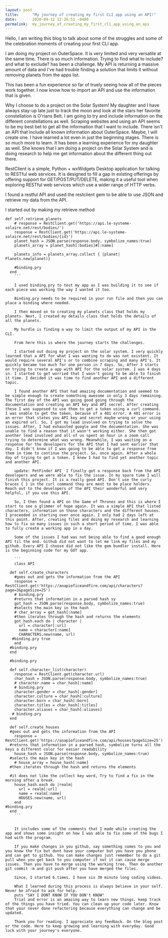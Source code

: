 ```yaml
---
layout: post
title:      "My journey of creating my first CLI app using an API!"
date:       2020-09-12 22:26:51 -0400
permalink:  my_journey_of_creating_my_first_cli_app_using_an_api
---
```



Hello, I am writing this blog to talk about some of the struggles and some of the celebration moments of creating your first CLI app. 

I am doing my project on OuterSpace. It is very limited and very versatile at the same time. There is so much information. Trying to find what to include? and what to exclude? has been a challenge. My API is returning a massive amount of data and I've had trouble finding a solution that limits it without removing planets from the apps list.

This has been a fun experience so far of truely seeing how all of the pieces work together. I now know how to import an API and use the information that is given. 

Why I choose to do a project on the Solar System! My daughter and I have always stay-up late just to track the moon and look at the stars her favorite constellation is O'rians Belt. I am going to try and include information on the different constellations as well. Scraping websites and using an API seems to be my best bet to get all the information that I want to include. There isn't an API that include all known information about OuterSpace. Maybe, I will create one. I have learned a lot even in just the beginning stages. There is so much more to learn. It has been a learning experience for my daughter as well. She knows that I am doing a project on the Solar System and is doing research to help me get information about the different thing out there.

RestClient is a simple, Python + wxWidgets Desktop application for talking to RESTful web services. It is designed to fill a gap in existing offerings by offering support for GET/POST/PUT/DELETE, making it a useful tool when exploring RESTful web services which use a wider range of HTTP verbs.

I found a restful API and used the restclient gem to be able to use JSON and retrieve my data from the API.

I started out by making my retrieve method 

```
def self.retrieve_planets
    # response = RestClient.get('https://api.le-systeme-solaire.net/rest/bodies/')
    response = RestClient.get('https://api.le-systeme-solaire.net/rest/bodies/{id}')
    planet_hash = JSON.parse(response.body, symbolize_names:true)
    planets_array = planet_hash[:bodies]#[:name]

    planets_info = planets_array.collect { |planet| Planets.new(planet)}
    
    #binding.pry
  end
	```
	
	I used binding.pry to test my app as I was building it to see if each piece was working the way I wanted it too.
	
	Binding.pry needs to be required in your run file and then you can place a binding where needed.
	
	I then moved on to creating my planets class that holds my planets. Next, I created my details class that holds the details of all the planets. 
	
	My hurdle is finding a way to limit the output of my API in the CLI.
	
	From here this is where the journey starts the challenges.
	
	I started out doing my project on the solar system. I very quickly learned that a API for what I was wanting to do was not existent. It would require several API's or to combine scraping and many API's. It quickly became too much for one person in 7 days. So, After 3 starts on trying to create a app with API for the solar system. I was 4 days in. I started to get worried that I wasn't going to be able to finish it time. I decided it was time to find another API and a different topic.
	
	I found another API that had amazing documentation and seemed to be simple enough to create something awesome in only 3 days remaining. The first day of the API was going good going through the documentation and creating an API key and API secret. After creating these I was supposed to use them to get a token using a curl command. I was unable to get the token, because of a 401 error. A 401 error is an error that states you API key and secret maybe wrong or your using an expired url. So, I got my lead involved on trying to solve the issues. After, I had exhausted google and the documentation. She was unable to find a reason that it wasn't working either. She then got another lead involved and all of us spent an hour in a zoom call trying to determine what was wrong. Meanwhile, I was waiting on a response for the developers for the API that I had sent earlier that day. I didn't know if I was going to be able to get a response from them in time to continue the project. So, once again. After a whole day of trying to get a token. I knew I had to find yet another topic and another API. 
	
	update: PetFinder API  I finally got a response back from the API developers and we were able to fix the issue. In my spare time I will finish this project. It is a really good API. Don't use the curly braces { } in the curl command they are ment to be place holders. Reach out to the developers of the API their wonderful and very helpful, if you use this API.
	
	So, I then found a API on the Game of Thrones and this is where I start to see a glimmer of hope again. It was a simple API that listed characters, information on those characters and the different houses. I proceeded in starting over once again. I only had 2 days left at this point. After, creating files and doing my research and learning how to fix so many issues in such a short period of time. I was able to fully create a working app in a day. 
	
	Some of the issues I had was not being able to find a good enough API til the end. Github did not want to let me link my files and my github. Every API I choose did not like the gem bundler install. Here is the beginning code for my GOT app.
	
	```
	class API

  def self.create_characters
    #goes out and gets the information from the API
    response = RestClient.get('https://anapioficeandfire.com/api/characters?page=3&pageSize=25')
    # binding.pry
    #returns that information in a parsed hash sy
    got_hash = JSON.parse(response.body, symbolize_names:true)
    #selects the main key in the hash
    # char_array = got_hash[:name]
    #then iterates through the hash and returns the elements
    got_hash.each do | character |
      url = character[:url]
      name = character[:name]
      CHARACTERS.new(name, url)
   #binding.pry true
    end
  #binding.pry
  end

  #binding.pry

  def self.character_list(character)
    response = RestClient.get(character.url)
    char_hash = JSON.parse(response.body, symbolize_names:true)
    # character.name = char_hash[:name]
    # binding.pry
    character.gender = char_hash[:gender]
    character.culture = char_hash[:culture]
    character.born = char_hash[:born]
    character.titles = char_hash[:titles]
    character.aliases = char_hash[:aliases]
   # binding.pry
  end
 
  def self.create_houses
  #goes out and gets the information from the API
    response = RestClient.get('https://anapioficeandfire.com/api/houses?pageSize=25')
  #returns that information in a parsed hash, symbolize turns all the keys a different color for easier readability
    house_hash = JSON.parse(response.body, symbolize_names:true)
  #selects the main key in the hash
    # house_array = house_hash[:name]
  #then iterates through the hash and returns the elements

  #it does not like the collect key word, Try to find a fix in the morning after a break.
    house_hash.each do |realm|
      url = realm[:url]
      name = realm[:name]
      HOUSES.new(name, url)
    end
#binding.pry
  end
	```
	
	
	It includes some of the comments that I made while creating the app and shows some insight on how I was able to fix some of the bugs I had with the program. 
	
	If you make changes in you github, say something comes to you and you know the fix but dont have your computer but you have you phone and can get to github. You can make changes just remember to do a git pull when you get back to you computer if not it can cause merge issues. Then you have to merge using the working tree. Then do another git commit -m and git push after you have merged the files.
	
	Since, I started 6.times. I have six 30 minute long coding videos. 
	
	What I learned during this process is always believe in your self. Never be afraid to ask for help. 
	puts "SAY I DONT KNOW IF YOU DON't KNOW"
	Trial and error is an amazing way to learn new things. keep track of the things you have tried. You can clean up your code later. Know  that your never done refactoring because everything can change and be updated.
	
	Thank you for reading. I appreciate any feedback. On the blog post or the code. Here to keep growing and learning with everyday. Good luck with your journey's everyone.
	
	
